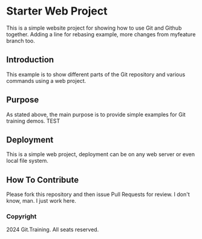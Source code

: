 # Starter Web Project

This is a simple website project for showing how to use Git and Github together. Adding a line for rebasing example, more changes from myfeature branch too.

## Introduction

This example is to show different parts of the Git repository and various commands using a web project.

## Purpose

As stated above, the main purpose is to provide simple examples for Git training demos. TEST

## Deployment

This is a simple web project, deployment can be on any web server or even local file system.

## How To Contribute

Please fork this repository and then issue Pull Requests for review. I don't know, man. I just work here.

### Copyright

2024 Git.Training. All seats reserved.
